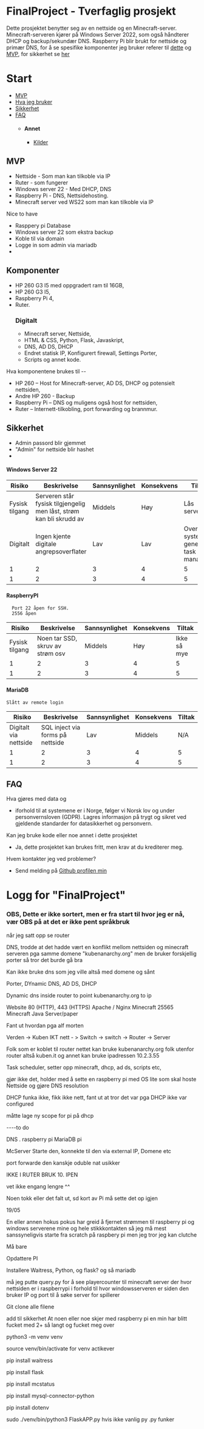 # FinalProject - Tverfaglig prosjekt

Dette prosjektet benytter seg av en nettside og en Minecraft-server. Minecraft-serveren kjører på Windows Server 2022, som også håndterer DHCP og backup/sekundær DNS. Raspberry Pi blir brukt for nettside og primær DNS, for å se spesifike komponenter jeg bruker referer til [dette](#Komponenter) og [MVP](#MVP), for sikkerhet se [her](#sikkerhet)

# Start
- [MVP](#MVP)
- [Hva jeg bruker](#Komponenter)
- [Sikkerhet](#Sikkerhet)
- [FAQ](#FAQ)
  - #### Annet
      - [Kilder](#Kilder)
 
## MVP
- Nettside - Som man kan tilkoble via IP
- Ruter - som fungerer
- Windows server 22 - Med DHCP, DNS
- Raspberry Pi - DNS, Nettsidehosting.
- Minecraft server ved WS22 som man kan tilkoble via IP 

Nice to have
 - Rasppery pi Database
 - Windows server 22 som ekstra backup
 - Koble til via domain
 - Logge in som admin via mariadb
 - 

## Komponenter 
- HP 260 G3 I5 med oppgradert ram til 16GB,
- HP 260 G3 I5,
- Raspberry Pi 4,
- Ruter.
    ### Digitalt
  - Minecraft server, Nettside,
  - HTML & CSS, Python, Flask, Javaskript,
  - DNS, AD DS, DHCP
  - Endret statisk IP, Konfigurert firewall, Settings Porter,
  - Scripts og annet kode.

Hva komponentene brukes til --
- HP 260 – Host for Minecraft-server, AD DS, DHCP og potensielt nettsiden,
- Andre HP 260 - Backup
- Raspberry Pi – DNS og muligens også host for nettsiden,
- Ruter – Internett-tilkobling, port forwarding og brannmur.

## Sikkerhet
- Admin passord blir gjemmet
- "Admin" for nettside blir hashet
- 


#### Windows Server 22
| Risiko              | Beskrivelse                                | Sannsynlighet | Konsekvens | Tiltak                               |
| ------------------- | ------------------------------------------ | ------------- | ---------- | ------------------------------------ |
| Fysisk tilgang      | Serveren står fysisk tilgjengelig men låst, strøm kan bli skrudd av | Middels       | Høy        | Lås serverrom. |
| Digitalt | Ingen kjente digitale angrepsoverflater    | Lav           | Lav        | Overvåk systemet generelt, task manager            |
| 1 | 2 | 3 | 4 | 5 |
| 1 | 2 | 3 | 4 | 5 |
#### RaspberryPI

      Port 22 åpen for SSH.
      2556 åpen
| Risiko              | Beskrivelse                                | Sannsynlighet | Konsekvens | Tiltak                               |
| ------------------- | ------------------------------------------ | ------------- | ---------- | ------------------------------------ |
| Fysisk tilgang      | Noen tar SSD, skruv av strøm osv | Middels       | Høy        | Ikke så mye  |
| 1 | 2 | 3 | 4 | 5 |
| 1 | 2 | 3 | 4 | 5 |

#### MariaDB

    Slått av remote login
| Risiko              | Beskrivelse                                | Sannsynlighet | Konsekvens | Tiltak                               |
| ------------------- | ------------------------------------------ | ------------- | ---------- | ------------------------------------ |
| Digitalt via nettside | SQL inject via forms på nettside | Lav | Middels | N/A |
| 1 | 2 | 3 | 4 | 5 |
| 1 | 2 | 3 | 4 | 5 |
## FAQ
Hva gjøres med data og 
-  iforhold til at systemene er i Norge, følger vi Norsk lov og under personvernsloven (GDPR). Lagres informasjon på trygt og sikret ved gjeldende standarder for datasikkerhet og personvern.    

Kan jeg bruke kode eller noe annet i dette prosjektet
- Ja, dette prosjektet kan brukes fritt, men krav at du krediterer meg.

Hvem kontakter jeg ved problemer?
- Send melding på [Github profilen min](https://github.com/themanhimeslf)





# Logg for "FinalProject"
### OBS, Dette er ikke sortert, men er fra start til hvor jeg er nå, vær OBS på at det er ikke pent språkbruk

når jeg satt opp se router


DNS,
trodde at det hadde vært en konflikt mellom nettsiden og minecraft serveren pga samme domene "kubenanarchy.org" men de bruker forskjellig porter så tror det burde gå bra

Kan ikke bruke dns som jeg ville altså med domene og sånt



Porter, DYnamic DNS, AD DS, DHCP

Dynamic dns inside router to point kubenanarchy.org to ip 

Website	80 (HTTP), 443 (HTTPS)	Apache / Nginx
Minecraft	25565       Minecraft Java Server/paper

Fant ut hvordan pga alf morten


Verden -> Kuben IKT nett - > Switch -> switch -> Router -> Server

Folk som er koblet til router nettet kan bruke kubenanarchy.org
folk utenfor router altså kuben.it og annet kan bruke ipadressen 10.2.3.55


Task scheduler, setter opp minecraft, dhcp, ad ds, scripts etc,

gjør ikke det, holder med å sette en raspberry pi med OS lite som skal hoste Nettside og gjøre DNS resolution

DHCP funka ikke, fikk ikke nett, fant ut at tror det var pga DHCP ikke var configured 

måtte lage ny scope for pi på dhcp

----to do

DNS . raspberry pi
MariaDB pi

McServer 
Starte den, konnekte til den via external IP, 
Domene etc

port forwarde den kanskje oduble nat usikker


IKKE I RUTER BRUK 10. IPEN

vet ikke engang lengre ^^

Noen tokk eller det falt ut, sd kort av Pi må sette det op igjen


19/05

En eller annen hokus pokus har greid å fjernet strømmen til raspberry pi og windows serverene mine og hele stikkkontakten
så jeg må mest sanssyneligvis starte fra scratch på raspbery pi
men jeg tror jeg kan clutche

Må bare

Opdattere PI

Installere Waitress, Python,  og flask?
og så mariadb 

må jeg putte query.py for å see playercounter til minecraft server
der hvor nettsiden er i raspberrypi i forhold til hvor windowsserveren er 
siden den bruker IP og port til å søke server for spillerer

Git clone alle filene



add til sikkerhet
    At noen eller noe skjer med raspberry pi en min
    har blitt fucket med 2+ så langt og fucket meg over


python3 -m venv venv

source venv/bin/activate
for venv actikever

pip install waitress

pip install flask

pip install mcstatus

pip install mysql-connector-python

pip install dotenv

sudo ./venv/bin/python3 FlaskAPP.py
hvis ikke vanlig py .py funker
